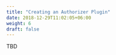 ```yaml
---
title: "Creating an Authorizer Plugin"
date: 2018-12-29T11:02:05+06:00
weight: 6
draft: false
---
```


TBD
